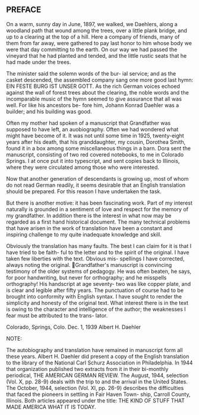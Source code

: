 ## PREFACE

On a warm, sunny day in June, 1897, we walked,
we Daehlers, along a woodland path that wound among the
trees, over a little plank bridge, and up to a clearing
at the top of a hill. Here a company of friends, many
of them from far away, were gathered to pay last honor
to him whose body we were that day committing to the
earth. On our way we had passed the vineyard that he
had planted and tended, and the little rustic seats that
he had made under the trees.

The minister said the solemn words of the bur-
ial service; and as the casket descended, the assembled
company sang one more good last hymn: EIN FESTE BURG IST
UNSER GOTT. As the rich German voices echoed against the
wall of forest trees about the clearing, the noble words
and the incomparable music of the hymn seemed to give
assurance that all was well. For like his ancestors be-
fore him, Johann Konrad Daehler was a builder; and his
building was good.

Often my mother had spoken of a manuscript that
Grandfather was supposed to have left, an auobiography.
Often we had wondered what might have become of it. It
was not until some time in 1925, twenty-eight years after
his death, that his granddaughter, my cousin, Dorothea
Smith, found it in a box among some miscellaneous things
in a barn. Dora sent the manuscript, consisting of two
red covered notebooks, to me in Colorado Springs. I at
once put it into typescript, and sent copies back to
Illinois, where they were circulated among those who were
interested.

Now that another generation of descendants is
growing up, most of whom do not read German readily, it
seems desirable that an English translation should be
prepared. For this reason I have undertaken the task.

But there is another motive: it has been fascinating work.
Part of my interest naturally is grounded in a sentiment
of love and respect for the memory of my grandfather. In
addition there is the interest in what now may be regarded
as a first hand historical document. The many technical
problems that have arisen in the work of translation have
been a constant and inspiring challenge to my quite
inadequate knowledge and skill.

Obviously the translation has many faults. The
best I can claim for it is that I have tried to be faith-
ful to the letter and to the spirit of the original. I
have taken few liberties with the text. Obvious mis-
spellings I have corrected, always noting the original.
Grandfather's manuscript is convincing testimony of the
older systems of pedagogy. He was often beaten, he says,
for poor handwriting, but never for orthography; and he
misspells orthography! His handscript at age seventy-
two was like copper plate, and is clear and legible
after fifty years. The punctuation of course had to be
brought into conformity with English syntax. I have
sought to render the simplicity and honesty of the
original text. What interest there is in the text is
owing to the character and intelligence of the author;
the weaknesses I fear must be attributed to the trans-
lator.

Colorado, Springs, Colo.
Dec. 1, 1939 Albert H. Daehler

NOTE:

The autobiography and translation have remained
in manuscript form all these years. Albert H. Daehler
did present a copy of the English translation to the
library of the National Carl Schurz Association in
Philadelphia. In 1944 that organization published two
extracts from it in their bi-monthly periodical, THE
AMERICAN GERMAN REVIEW. The August, 1944, selection
(Vol. X, pp. 28-9) deals with the trip to and the
arrival in the United States. The October, 1944,
selection (Vol. XI, pp. 26-9) describes the difficulties
that faced the pioneers in settling in Fair Haven Town-
ship, Carroll County, Illinois. Both articles appeared
under the title: THE KIND OF STUFF THAT MADE AMERICA
WHAT IT IS TODAY.
